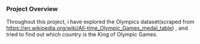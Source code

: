 ### Project Overview

 Throughout this project, i have explored the Olympics dataset(scraped from https://en.wikipedia.org/wiki/All-time_Olympic_Games_medal_table) , and tried to find out which country is the King  of Olympic Games.



